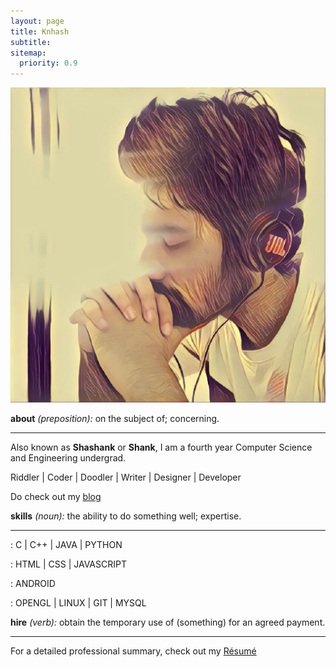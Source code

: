 ```yaml
---
layout: page
title: Knhash
subtitle: 
sitemap:
  priority: 0.9
---
```


<!-- About Section -->
<div id="about-section">
  <p><img src="assets/img/face.jpg" class="img-responsive about-img center-block"></p>
  <p><strong>about</strong><i> (preposition):</i> on the subject of; concerning.</p>
  <hr>
  <p>Also known as <strong>Shashank</strong> or <strong>Shank</strong>, I am a fourth year Computer Science and Engineering undergrad.</p>
  <p>Riddler | Coder | Doodler | Writer | Designer | Developer</p>
  <p>Do check out my <a href="/blog">blog</a></p>  
</div>
<!-- Skills Section -->
<div id="skills-section">
  <p><strong>skills</strong><i> (noun):</i> the ability to do something well; expertise.</p>
  <hr>  
  <p><i class="fa fa-code fa-1x"></i> : C | C++ | JAVA | PYTHON</p>
  <p><i class="fa fa-desktop fa-1x"></i> : HTML | CSS | JAVASCRIPT</p>
  <p><i class="fa fa-mobile fa-1x"></i> : ANDROID</p>
  <p><i class="fa fa-gears fa-1x"></i> : OPENGL | LINUX | GIT | MYSQL</p>  
</div>
<!-- Hire Section -->
<div id="hire-section">
      <p><strong>hire</strong><i> (verb):</i> obtain the temporary use of (something) for an agreed payment.</p>
      <hr>
      <p>For a detailed professional summary, check out my <a href="https://docs.google.com/document/d/1GIbu6QS6kBNaST9hFmv_PaCOzQMIqyglCCx5RqyFwMI/edit?usp=sharing"><i class="fa fa-file-text"></i> Résumé</a> </p>
</div>